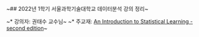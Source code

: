 ~## 2022년 1학기 서울과학기술대학교 데이터분석 강의 정리~

~* 강의자: 권태수 교수님~
~* 주교재: [An Introduction to Statistical Learning - second edition](https://www.statlearning.com/)~

